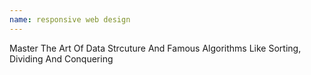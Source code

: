 ```yaml
---
name: responsive web design
---
```


Master The Art Of Data Strcuture And Famous Algorithms Like Sorting, Dividing And Conquering
